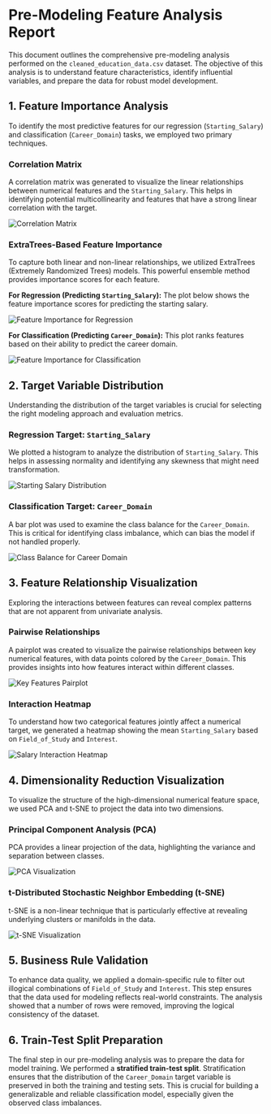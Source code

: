 # Pre-Modeling Feature Analysis Report

This document outlines the comprehensive pre-modeling analysis performed on the `cleaned_education_data.csv` dataset. The objective of this analysis is to understand feature characteristics, identify influential variables, and prepare the data for robust model development.

## 1. Feature Importance Analysis

To identify the most predictive features for our regression (`Starting_Salary`) and classification (`Career_Domain`) tasks, we employed two primary techniques.

### Correlation Matrix

A correlation matrix was generated to visualize the linear relationships between numerical features and the `Starting_Salary`. This helps in identifying potential multicollinearity and features that have a strong linear correlation with the target.

![Correlation Matrix](feature_visualizations/correlation_matrix.png)

### ExtraTrees-Based Feature Importance

To capture both linear and non-linear relationships, we utilized ExtraTrees (Extremely Randomized Trees) models. This powerful ensemble method provides importance scores for each feature.

**For Regression (Predicting `Starting_Salary`):**
The plot below shows the feature importance scores for predicting the starting salary.

![Feature Importance for Regression](feature_visualizations/feature_importance_regression.png)

**For Classification (Predicting `Career_Domain`):**
This plot ranks features based on their ability to predict the career domain.

![Feature Importance for Classification](feature_visualizations/feature_importance_classification.png)

## 2. Target Variable Distribution

Understanding the distribution of the target variables is crucial for selecting the right modeling approach and evaluation metrics.

### Regression Target: `Starting_Salary`

We plotted a histogram to analyze the distribution of `Starting_Salary`. This helps in assessing normality and identifying any skewness that might need transformation.

![Starting Salary Distribution](feature_visualizations/regression_target_distribution.png)

### Classification Target: `Career_Domain`

A bar plot was used to examine the class balance for the `Career_Domain`. This is critical for identifying class imbalance, which can bias the model if not handled properly.

![Class Balance for Career Domain](feature_visualizations/classification_target_balance.png)

## 3. Feature Relationship Visualization

Exploring the interactions between features can reveal complex patterns that are not apparent from univariate analysis.

### Pairwise Relationships

A pairplot was created to visualize the pairwise relationships between key numerical features, with data points colored by the `Career_Domain`. This provides insights into how features interact within different classes.

![Key Features Pairplot](feature_visualizations/key_features_pairplot.png)

### Interaction Heatmap

To understand how two categorical features jointly affect a numerical target, we generated a heatmap showing the mean `Starting_Salary` based on `Field_of_Study` and `Interest`.

![Salary Interaction Heatmap](feature_visualizations/salary_interaction_heatmap.png)

## 4. Dimensionality Reduction Visualization

To visualize the structure of the high-dimensional numerical feature space, we used PCA and t-SNE to project the data into two dimensions.

### Principal Component Analysis (PCA)

PCA provides a linear projection of the data, highlighting the variance and separation between classes.

![PCA Visualization](feature_visualizations/pca_visualization.png)

### t-Distributed Stochastic Neighbor Embedding (t-SNE)

t-SNE is a non-linear technique that is particularly effective at revealing underlying clusters or manifolds in the data.

![t-SNE Visualization](feature_visualizations/tsne_visualization.png)

## 5. Business Rule Validation

To enhance data quality, we applied a domain-specific rule to filter out illogical combinations of `Field_of_Study` and `Interest`. This step ensures that the data used for modeling reflects real-world constraints. The analysis showed that a number of rows were removed, improving the logical consistency of the dataset.

## 6. Train-Test Split Preparation

The final step in our pre-modeling analysis was to prepare the data for model training. We performed a **stratified train-test split**. Stratification ensures that the distribution of the `Career_Domain` target variable is preserved in both the training and testing sets. This is crucial for building a generalizable and reliable classification model, especially given the observed class imbalances.

